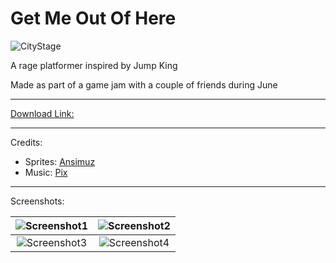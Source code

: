 # Get Me Out Of Here

![CityStage](https://i.imgur.com/Tnpjh1E.png)

A rage platformer inspired by Jump King

Made as part of a game jam with a couple of friends during June

---

[Download Link:](https://drive.google.com/file/d/1EH2tL6nI6KQWPU5oQYy00tS1u7SXb6Ke/view?usp=sharing)

---

Credits:

- Sprites: [Ansimuz](https://assetstore.unity.com/publishers/18720)
- Music: [Pix](https://www.youtube.com/channel/UCr3D54lk90oa-ZN9-a1mv1Q)

---

Screenshots:

| ![Screenshot1](https://i.imgur.com/yCnKGhv.png) | ![Screenshot2](https://i.imgur.com/2hgaGXd.png) |
| :---------------------------------------------: | :---------------------------------------------: 
| ![Screenshot3](https://i.imgur.com/CTquMPh.png) | ![Screenshot4](https://i.imgur.com/Tnpjh1E.png) |
